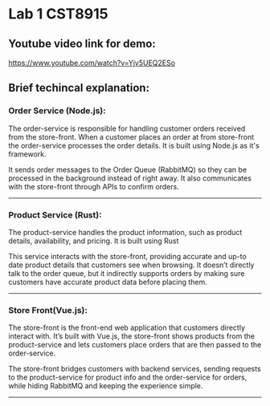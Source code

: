 # Lab 1 CST8915

## Youtube video link for demo:

https://www.youtube.com/watch?v=Yjv5UEQ2ESo

## Brief techincal explanation:

### Order Service (Node.js):

The order-service is responsible for handling customer orders received from the store-front. When a customer places an order at from store-front the order-service processes the order details. It is built using Node.js as it's framework.

It sends order messages to the Order Queue (RabbitMQ) so they can be processed in the background instead of right away. It also communicates with the store-front through APIs to confirm orders.

---

### Product Service (Rust):

The product-service handles the product information, such as product details, availability, and pricing. It is built using Rust

This service interacts with the store-front, providing accurate and up-to date product details that customers see when browsing. It doesn’t directly talk to the order queue, but it indirectly supports orders by making sure customers have accurate product data before placing them.

---

### Store Front(Vue.js):

The store-front is the front-end web application that customers directly interact with. It’s built with Vue.js, the store-front shows products from the product-service and lets customers place orders that are then passed to the order-service.

The store-front bridges customers with backend services, sending requests to the product-service for product info and the order-service for orders, while hiding RabbitMQ and keeping the experience simple.

---
